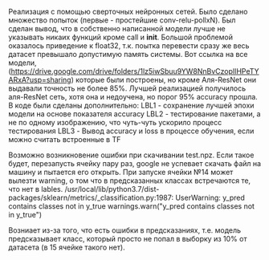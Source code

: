 Реализация с помощью сверточных нейронных сетей. Было сделано множество попыток (первые - простейшие conv-relu-pollxN). Был сделан вывод, что в собственно написанной модели лучше не указывать никаих функций кроме call и __init__. Большой проблемой оказалось приведение к float32, т.к. поытка перевести сразу же весь датасет превышало допустимую память системы. Вот ссылка на все модели,(https://drive.google.com/drive/folders/1lz5iwSbuu9YW8NnBvCzopIlHPeTYARxA?usp=sharing) которые были построены, но кроме Аля-ResNet они выдавали точность не более 85%. Лучшей реализацией получилось аля-ResNet сеть, хотя она и недоучена, но порог 95% accuracy прошла. В коде были сделаны дополнительно:
LBL1 - сохранение лучшей эпохи модели на основе показателя accuracy
LBL2 - тестирование пакетами, а не по одному изображению, что чуть-чуть ускорило процесс тестирования
LBL3 - Вывод accuracy и loss в процессе обучения, если можно считать встроенные в TF

Возможно возникновение ошибки при скачивании test.npz. Если такое будет, перезапусть ячейку пару раз, google не успевает скачать файл на машину и пытается его открыть. При запуске ячейки №14 может вылезти warning, о том что в предсказанных классах встречаются те, что нет в lables.
/usr/local/lib/python3.7/dist-packages/sklearn/metrics/_classification.py:1987: UserWarning: y_pred contains classes not in y_true
  warnings.warn("y_pred contains classes not in y_true")

Возниает из-за того, что есть ошибки в предсказаниях, т.е. модель предсказывает класс, который просто не попал в выборку из 10% от датасета (в 15 ячейке такого нет). 
